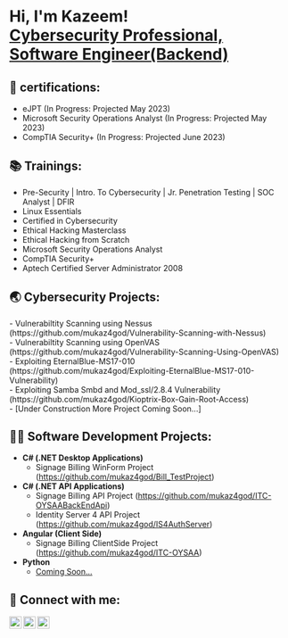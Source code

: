 <h1>Hi, I'm Kazeem! <br/>
<a href="https://www.linkedin.com/in/muyideen-kazeem-93060874/">Cybersecurity Professional, Software Engineer(Backend)</a>

<h2>🔖 certifications:</h2>
 
  - eJPT											(In Progress: Projected May 2023)
  - Microsoft Security Operations Analyst 							(In Progress: Projected May 2023)
  - CompTIA Security+ (In Progress: Projected June 2023)

  <h2>📚 Trainings:</h2>
  
  - Pre-Security | Intro. To Cybersecurity | Jr. Penetration Testing | SOC Analyst | DFIR 
  - Linux Essentials	
  - Certified in Cybersecurity	
  - Ethical Hacking	Masterclass
  - Ethical Hacking from Scratch
  - Microsoft Security Operations Analyst
  - CompTIA Security+	
  - Aptech Certified Server Administrator 2008	



<h2>🌏 Cybersecurity Projects:</h2>
  - Vulnerabiltity Scanning using Nessus (https://github.com/mukaz4god/Vulnerability-Scanning-with-Nessus)</br>
  - Vulnerabiltity Scanning using OpenVAS (https://github.com/mukaz4god/Vulnerability-Scanning-Using-OpenVAS)<br/>
  - Exploiting EternalBlue-MS17-010 (https://github.com/mukaz4god/Exploiting-EternalBlue-MS17-010-Vulnerability)<br/>
  - Exploiting Samba Smbd and Mod_ssl/2.8.4 Vulnerability (https://github.com/mukaz4god/Kioptrix-Box-Gain-Root-Access) <br/>
  - [Under Construction More Project Coming Soon...]

<h2>👨‍💻 Software Development Projects:</h2>

- <b>C# (.NET Desktop Applications)</b>
  - Signage Billing WinForm Project (https://github.com/mukaz4god/Bill_TestProject)<br/>
- <b>C# (.NET API Applications)</b>
  - Signage Billing  API Project (https://github.com/mukaz4god/ITC-OYSAABackEndApi)<br/>
  - Identity Server 4 API Project (https://github.com/mukaz4god/IS4AuthServer)<br/>
- <b>Angular (Client Side)</b>
  - Signage Billing ClientSide Project (https://github.com/mukaz4god/ITC-OYSAA)<br/>
- <b>Python</b>
  - [Coming Soon...](https://github.com/)


<h2> 🤳 Connect with me:</h2>

[<img align="left" alt="mukaz4god | YouTube" width="22px" src="https://cdn.jsdelivr.net/npm/simple-icons@v3/icons/youtube.svg" />][youtube]
[<img align="left" alt="mukaz4god | Twitter" width="22px" src="https://cdn.jsdelivr.net/npm/simple-icons@v3/icons/twitter.svg" />][twitter]
[<img align="left" alt="mukaz4god | LinkedIn" width="22px" src="https://cdn.jsdelivr.net/npm/simple-icons@v3/icons/linkedin.svg" />][linkedin]


[linkedin]: https://www.linkedin.com/in/muyideen-kazeem-93060874/
[youtube]: https://www.youtube.com/channel/UCWzCUr6RYnZ0rRvdmQoRHqw
[twitter]: https://twitter.com/qhastsolution
[Email]: mailto:muyideenkazeem2011@gmail.com

<!--
**mukaz4god/mukaz4god** is a ✨ _special_ ✨ repository because its `README.md` (this file) appears on your GitHub profile.

Here are some ideas to get you started:

- 🔭 I’m currently working on ...
- 🌱 I’m currently learning ...
- 👯 I’m looking to collaborate on ...
- 🤔 I’m looking for help with ...
- 💬 Ask me about ...
- 📫 How to reach me: ...
- 😄 Pronouns: ...
- ⚡ Fun fact: ...
-->
